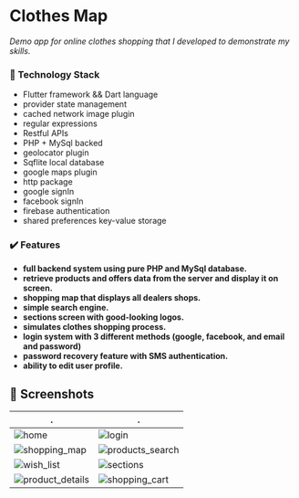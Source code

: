 # Clothes Map
_Demo app for online clothes shopping that I developed to demonstrate my skills._

### 🚀 Technology Stack
* Flutter framework && Dart language
* provider state management
* cached network image plugin
* regular expressions
* Restful APIs
* PHP + MySql backed
* geolocator plugin
* Sqflite local database
* google maps plugin
* http package
* google signIn
* facebook signIn
* firebase authentication
* shared preferences key-value storage

### ✔️ Features
* __full backend system using pure PHP and MySql database.__
* __retrieve products and offers data from the server and display it on screen.__
* __shopping map that displays all dealers shops.__
* __simple search engine.__
* __sections screen with good-looking logos.__
* __simulates clothes shopping process.__
* __login system with 3 different methods (google, facebook, and email and password)__
* __password recovery feature with SMS authentication.__
* __ability to edit user profile.__

## 📸 Screenshots
| . | . |
| --- | --- |
![home](/showcase/home.png) | ![login](/showcase/login.png)
![shopping_map](/showcase/shopping_map.png) | ![products_search](/showcase/products_search.png)
![wish_list](/showcase/wish_list.png) | ![sections](/showcase/sections.png)
![product_details](/showcase/product_details.png) | ![shopping_cart](/showcase/shopping_cart.png)
